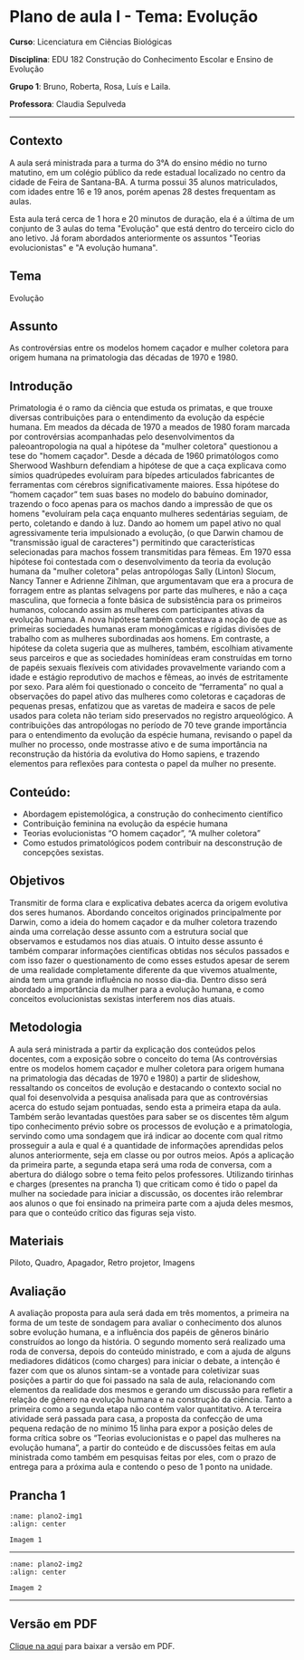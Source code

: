 # Plano de aula I - Tema: Evolução

**Curso**: Licenciatura em Ciências Biológicas

**Disciplina**: EDU 182 Construção do Conhecimento Escolar e Ensino de Evolução

**Grupo 1**: Bruno, Roberta, Rosa, Luís e Laila.

**Professora**: Claudia Sepulveda

---

## Contexto

A aula será ministrada para a turma do 3°A do ensino médio no turno matutino, em um colégio público da rede estadual localizado no centro da cidade de Feira de Santana-BA. A turma possui 35 alunos matriculados, com idades entre 16 e 19 anos, porém apenas 28 destes frequentam as aulas.

Esta aula terá cerca de 1 hora e 20 minutos de duração, ela é a última de um conjunto de 3 aulas do tema "Evolução" que está dentro do terceiro ciclo do ano letivo. Já foram abordados anteriormente os assuntos "Teorias evolucionistas" e "A evolução humana".

## Tema

Evolução

## Assunto

As controvérsias entre os modelos homem caçador e mulher coletora para origem humana na primatologia das décadas de 1970 e 1980.

## Introdução

Primatologia é o ramo da ciência que estuda os primatas, e que trouxe diversas contribuições para o entendimento da evolução da espécie humana. Em meados da década de 1970 a meados de 1980 foram marcada por controvérsias acompanhadas pelo desenvolvimentos da paleoantropologia na qual a hipótese da "mulher coletora" questionou a tese do "homem caçador". Desde a década de 1960 primatólogos como Sherwood Washburn defendiam a hipótese de que a caça explicava como símios quadrúpedes evoluíram para bípedes articulados fabricantes de ferramentas com cérebros significativamente maiores. Essa hipótese do “homem caçador” tem suas bases no modelo do babuíno dominador, trazendo o foco apenas para os machos dando a impressão de que os homens "evoluíram pela caça enquanto mulheres sedentárias seguiam, de perto, coletando e dando à luz. Dando ao homem um papel ativo no qual agressivamente teria impulsionado a evolução, (o que Darwin chamou de "transmissão igual de caracteres") permitindo que características selecionadas para machos fossem transmitidas para fêmeas. Em 1970 essa hipótese foi contestada com o desenvolvimento da teoria da evolução humana da "mulher coletora" pelas antropólogas  Sally (Linton) Slocum, Nancy Tanner e Adrienne Zihlman,  que argumentavam que era a procura de forragem entre as plantas selvagens por parte das mulheres, e não a caça masculina, que fornecia a fonte básica de subsistência para os primeiros humanos, colocando assim as mulheres com participantes ativas da evolução humana. A nova hipótese também contestava a noção de que as primeiras sociedades humanas eram monogâmicas e rígidas divisões de trabalho com as mulheres subordinadas aos homens. Em contraste, a hipótese da coleta sugeria que as mulheres, também, escolhiam ativamente seus parceiros e que as sociedades hominídeas eram construídas em torno de papéis sexuais flexíveis com atividades provavelmente variando com a idade e estágio reprodutivo de machos e fêmeas, ao invés de estritamente por sexo. Para além foi questionado o conceito de “ferramenta”  no qual a observações do papel ativo das mulheres como coletoras e caçadoras de pequenas presas, enfatizou que as varetas de madeira e sacos de pele usados para coleta não teriam sido preservados no registro arqueológico. A contribuições das antropólogas no período de 70 teve grande importância para o entendimento da evolução da espécie humana, revisando o papel da mulher no processo, onde mostrasse ativo e de suma importância na reconstrução da história da evolutiva do Homo sapiens, e trazendo elementos para reflexões para contesta o papel da mulher no presente.

## Conteúdo:

- Abordagem epistemológica, a construção do conhecimento científico
- Contribuição feminina na evolução da espécie humana
- Teorias evolucionistas  “O homem caçador”, “A mulher coletora”
- Como estudos primatológicos podem contribuir na desconstrução de concepções sexistas.

## Objetivos

Transmitir de forma clara e explicativa debates acerca da origem evolutiva dos seres humanos. Abordando conceitos originados principalmente por Darwin, como a ideia do homem caçador e da mulher coletora trazendo ainda uma correlação desse assunto com a estrutura social que observamos e estudamos nos dias atuais. O intuito desse assunto é também comparar informações científicas obtidas nos séculos passados e com isso fazer o questionamento de como esses estudos apesar de serem de uma realidade completamente diferente da que vivemos atualmente, ainda tem uma grande influência no nosso dia-dia. Dentro disso será abordado a importância da mulher para a evolução humana, e como conceitos evolucionistas sexistas interferem nos dias atuais.

## Metodologia

A aula será ministrada a partir da explicação dos conteúdos pelos docentes, com a exposição sobre o conceito do tema (As controvérsias entre os modelos homem caçador e mulher coletora para origem humana na primatologia das décadas de 1970 e 1980) a partir de slideshow, ressaltando os conceitos de evolução e destacando o contexto social no qual foi desenvolvida a pesquisa analisada para que as controvérsias acerca do estudo sejam pontuadas, sendo esta a primeira etapa da aula. Também serão levantadas questões para saber se os discentes têm algum tipo conhecimento prévio sobre os processos de evolução e a primatologia, servindo como uma sondagem que irá indicar ao docente com qual ritmo prosseguir a aula e qual é a quantidade de informações aprendidas pelos alunos anteriormente, seja em classe ou por outros meios.
Após a aplicação da primeira parte, a segunda etapa será uma roda de conversa, com a abertura do diálogo sobre o tema feito pelos professores. Utilizando tirinhas e charges (presentes na prancha 1) que criticam como é tido o papel da mulher na sociedade para iniciar a discussão, os docentes irão relembrar aos alunos o que foi ensinado na primeira parte com a ajuda deles mesmos, para que o conteúdo crítico das figuras seja visto.


## Materiais

Piloto, Quadro, Apagador, Retro projetor, Imagens

## Avaliação

A avaliação proposta para aula será dada em três momentos, a primeira na forma de um teste de sondagem para avaliar o conhecimento dos alunos sobre evolução humana, e a influência dos papéis de gêneros binário construídos ao longo da história. O segundo momento será realizado uma roda de conversa, depois do conteúdo ministrado, e com a ajuda de alguns mediadores didáticos (como charges) para iniciar o debate, a intenção é fazer com que os alunos sintam-se a vontade para coletivizar suas posições a partir do que foi passado na sala de aula, relacionando com elementos da realidade dos mesmos e gerando um discussão para refletir a relação de gênero na evolução humana e na construção da ciência. Tanto a primeira como a segunda etapa não contém valor quantitativo. A terceira atividade será passada para casa, a proposta da confecção de uma pequena redação de no mínimo 15 linha para expor a posição deles de forma crítica sobre os “Teorias evolucionistas e o papel das mulheres na evolução humana”, a partir do conteúdo e de discussões feitas em aula ministrada como também em pesquisas feitas por eles, com o prazo de entrega para a próxima aula e contendo o peso de 1 ponto na unidade.

## Prancha 1

```{figure} ../imgs/plano2-img1.png
:name: plano2-img1
:align: center

Imagem 1
```

---

```{figure} ../imgs/plano2-img2.png
:name: plano2-img2
:align: center

Imagem 2
```

---

## Versão em PDF

[Clique na aqui](pdf/plano1.pdf) para baixar a versão em PDF.
